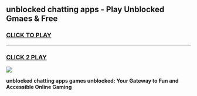 
## unblocked chatting apps - Play Unblocked Gmaes & Free
<h3>
<a href="https://news.freeplayer.one?title=unblocked_chatting_apps&ref=23F">CLICK TO PLAY</a></h3>
<hr>

<h3>
<a href="https://news.freeplayer.one?title=unblocked_chatting_apps&ref=23F">CLICK 2 PLAY</a>
  
</h3>

<a href="https://news.freeplayer.one?title=unblocked_chatting_apps&ref=23F/"><img src="https://clearcache.store/games.png"></a>


**unblocked chatting apps games unblocked: Your Gateway to Fun and Accessible Online Gaming**

